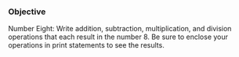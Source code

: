### Objective
Number Eight: Write addition, subtraction, multiplication, and division operations that each result in the number 8. Be sure to enclose your operations in print statements to see the results.

